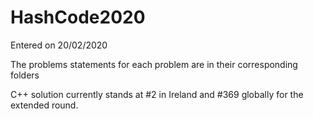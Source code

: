 # HashCode2020

Entered on 20/02/2020

The problems statements for each problem are in their corresponding folders

C++ solution currently stands at #2 in Ireland and #369 globally for the extended round.
